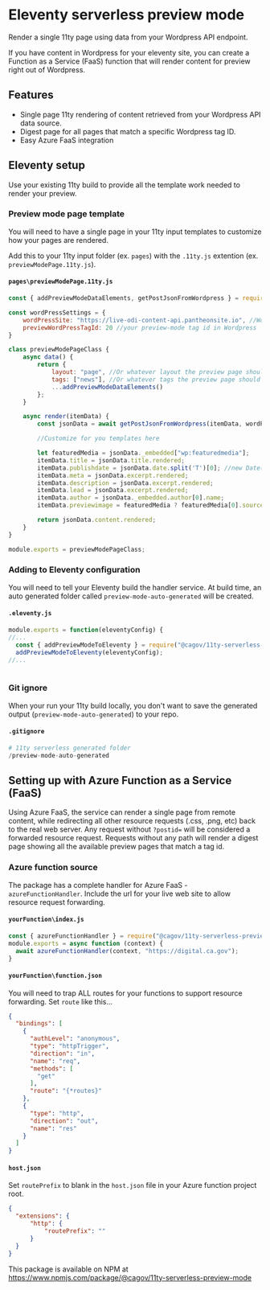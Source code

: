 # Eleventy serverless preview mode #

Render a single 11ty page using data from your Wordpress API endpoint.  

If you have content in Wordpress for your eleventy site, you can create a Function as a Service (FaaS) function that will render content for preview right out of Wordpress.

## Features
- Single page 11ty rendering of content retrieved from your Wordpress API data source.
- Digest page for all pages that match a specific Wordpress tag ID.
- Easy Azure FaaS integration

## Eleventy setup ##

Use your existing 11ty build to provide all the template work needed to render your preview.

### Preview mode page template ###
You will need to have a single page in your 11ty input templates to customize how your pages are rendered.

Add this to your 11ty input folder (ex. `pages`) with the `.11ty.js` extention (ex. `previewModePage.11ty.js`).  

#### **`pages\previewModePage.11ty.js`** ####
```javascript
const { addPreviewModeDataElements, getPostJsonFromWordpress } = require("@cagov/11ty-serverless-preview-mode");

const wordPressSettings = {
    wordPressSite: "https://live-odi-content-api.pantheonsite.io", //Wordpress endpoint
    previewWordPressTagId: 20 //your preview-mode tag id in Wordpress
}

class previewModePageClass {
    async data() {
        return {
            layout: "page", //Or whatever layout the preview page should have
            tags: ["news"], //Or whatever tags the preview page should have
            ...addPreviewModeDataElements()
        };
    }

    async render(itemData) {
        const jsonData = await getPostJsonFromWordpress(itemData, wordPressSettings);

        //Customize for you templates here

        let featuredMedia = jsonData._embedded["wp:featuredmedia"];
        itemData.title = jsonData.title.rendered;
        itemData.publishdate = jsonData.date.split('T')[0]; //new Date(jsonData.modified_gmt)
        itemData.meta = jsonData.excerpt.rendered;
        itemData.description = jsonData.excerpt.rendered;
        itemData.lead = jsonData.excerpt.rendered;
        itemData.author = jsonData._embedded.author[0].name;
        itemData.previewimage = featuredMedia ? featuredMedia[0].source_url : "img/thumb/APIs-Blog-Postman-Screenshot-1.jpg";

        return jsonData.content.rendered;
    }
}

module.exports = previewModePageClass;
```

### Adding to Eleventy configuration ###
You will need to tell your Eleventy build the handler service.  At build time, an auto generated folder called `preview-mode-auto-generated` will be created.

#### **`.eleventy.js`** ####
```javascript
module.exports = function(eleventyConfig) {
//...
  const { addPreviewModeToEleventy } = require("@cagov/11ty-serverless-preview-mode");
  addPreviewModeToEleventy(eleventyConfig);
//...
  
```

### Git ignore ###
When your run your 11ty build locally, you don't want to save the generated output (`preview-mode-auto-generated`) to your repo.
#### **`.gitignore`** ####
```php
# 11ty serverless generated folder
/preview-mode-auto-generated
```

## Setting up with Azure Function as a Service (FaaS) ##

Using Azure FaaS, the service can render a single page from remote content, while redirecting all other resource requests (.css, .png, etc) back to the real web server.  Any request without `?postid=` will be considered a forwarded resource request.  Requests without any path will render a digest page showing all the available preview pages that match a tag id.

### Azure function source ###
The package has a complete handler for Azure FaaS - `azureFunctionHandler`.  Include the url for your live web site to allow resource request forwarding.
#### **`yourFunction\index.js`** ####
```javascript
const { azureFunctionHandler } = require("@cagov/11ty-serverless-preview-mode");
module.exports = async function (context) {
  await azureFunctionHandler(context, "https://digital.ca.gov");
}
```
#### **`yourFunction\function.json`** ####
You will need to trap ALL routes for your functions to support resource forwarding.  Set `route` like this...
```json
{
  "bindings": [
    {
      "authLevel": "anonymous",
      "type": "httpTrigger",
      "direction": "in",
      "name": "req",
      "methods": [
        "get"
      ],
      "route": "{*routes}"
    },
    {
      "type": "http",
      "direction": "out",
      "name": "res"
    }
  ]
}
```
#### **`host.json`** ####
Set `routePrefix` to blank in the `host.json` file in your Azure function project root.
```json
{
  "extensions": {
      "http": {
          "routePrefix": ""
      }
  }
}
```

This package is available on NPM at https://www.npmjs.com/package/@cagov/11ty-serverless-preview-mode
